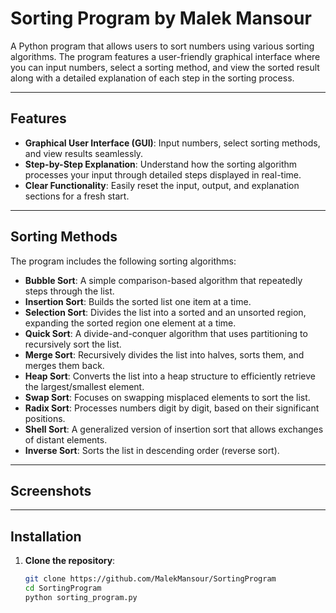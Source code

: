 # Sorting Program by Malek Mansour

A Python program that allows users to sort numbers using various sorting algorithms. 
The program features a user-friendly graphical interface where you can input numbers, 
select a sorting method, and view the sorted result along with a detailed 
explanation of each step in the sorting process.

--- 

## Features

- **Graphical User Interface (GUI)**: Input numbers, select sorting methods, and view results seamlessly.
- **Step-by-Step Explanation**: Understand how the sorting algorithm processes your input through detailed steps displayed in real-time.
- **Clear Functionality**: Easily reset the input, output, and explanation sections for a fresh start.

---

## Sorting Methods

The program includes the following sorting algorithms:

- **Bubble Sort**: A simple comparison-based algorithm that repeatedly steps through the list.
- **Insertion Sort**: Builds the sorted list one item at a time.
- **Selection Sort**: Divides the list into a sorted and an unsorted region, expanding the sorted region one element at a time.
- **Quick Sort**: A divide-and-conquer algorithm that uses partitioning to recursively sort the list.
- **Merge Sort**: Recursively divides the list into halves, sorts them, and merges them back.
- **Heap Sort**: Converts the list into a heap structure to efficiently retrieve the largest/smallest element.
- **Swap Sort**: Focuses on swapping misplaced elements to sort the list.
- **Radix Sort**: Processes numbers digit by digit, based on their significant positions.
- **Shell Sort**: A generalized version of insertion sort that allows exchanges of distant elements.
- **Inverse Sort**: Sorts the list in descending order (reverse sort).

---

## Screenshots


---

## Installation

1. **Clone the repository**:
   ```bash
   git clone https://github.com/MalekMansour/SortingProgram
   cd SortingProgram
   python sorting_program.py
